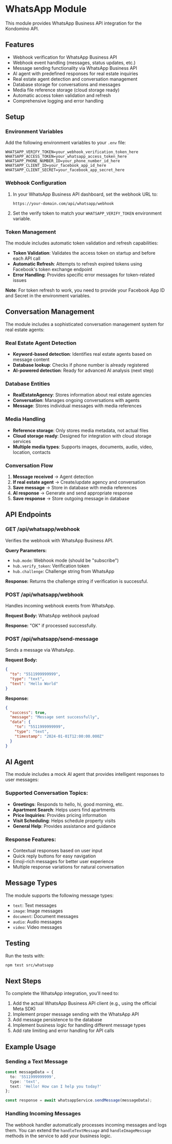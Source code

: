 # WhatsApp Module

This module provides WhatsApp Business API integration for the Kondomino API.

## Features

- Webhook verification for WhatsApp Business API
- Webhook event handling (messages, status updates, etc.)
- Message sending functionality via WhatsApp Business API
- AI agent with predefined responses for real estate inquiries
- Real estate agent detection and conversation management
- Database storage for conversations and messages
- Media file reference storage (cloud storage ready)
- Automatic access token validation and refresh
- Comprehensive logging and error handling

## Setup

### Environment Variables

Add the following environment variables to your `.env` file:

```env
WHATSAPP_VERIFY_TOKEN=your_webhook_verification_token_here
WHATSAPP_ACCESS_TOKEN=your_whatsapp_access_token_here
WHATSAPP_PHONE_NUMBER_ID=your_phone_number_id_here
WHATSAPP_CLIENT_ID=your_facebook_app_id_here
WHATSAPP_CLIENT_SECRET=your_facebook_app_secret_here
```

### Webhook Configuration

1. In your WhatsApp Business API dashboard, set the webhook URL to:
   ```
   https://your-domain.com/api/whatsapp/webhook
   ```

2. Set the verify token to match your `WHATSAPP_VERIFY_TOKEN` environment variable.

### Token Management

The module includes automatic token validation and refresh capabilities:

- **Token Validation**: Validates the access token on startup and before each API call
- **Automatic Refresh**: Attempts to refresh expired tokens using Facebook's token exchange endpoint
- **Error Handling**: Provides specific error messages for token-related issues

**Note**: For token refresh to work, you need to provide your Facebook App ID and Secret in the environment variables.

## Conversation Management

The module includes a sophisticated conversation management system for real estate agents:

### Real Estate Agent Detection
- **Keyword-based detection**: Identifies real estate agents based on message content
- **Database lookup**: Checks if phone number is already registered
- **AI-powered detection**: Ready for advanced AI analysis (next step)

### Database Entities
- **RealEstateAgency**: Stores information about real estate agencies
- **Conversation**: Manages ongoing conversations with agents
- **Message**: Stores individual messages with media references

### Media Handling
- **Reference storage**: Only stores media metadata, not actual files
- **Cloud storage ready**: Designed for integration with cloud storage services
- **Multiple media types**: Supports images, documents, audio, video, location, contacts

### Conversation Flow
1. **Message received** → Agent detection
2. **If real estate agent** → Create/update agency and conversation
3. **Save message** → Store in database with media references
4. **AI response** → Generate and send appropriate response
5. **Save response** → Store outgoing message in database

## API Endpoints

### GET /api/whatsapp/webhook
Verifies the webhook with WhatsApp Business API.

**Query Parameters:**
- `hub.mode`: Webhook mode (should be "subscribe")
- `hub.verify_token`: Verification token
- `hub.challenge`: Challenge string from WhatsApp

**Response:** Returns the challenge string if verification is successful.

### POST /api/whatsapp/webhook
Handles incoming webhook events from WhatsApp.

**Request Body:** WhatsApp webhook payload

**Response:** "OK" if processed successfully.

### POST /api/whatsapp/send-message
Sends a message via WhatsApp.

**Request Body:**
```json
{
  "to": "5511999999999",
  "type": "text",
  "text": "Hello World"
}
```

**Response:**
```json
{
  "success": true,
  "message": "Message sent successfully",
  "data": {
    "to": "5511999999999",
    "type": "text",
    "timestamp": "2024-01-01T12:00:00.000Z"
  }
}
```

## AI Agent

The module includes a mock AI agent that provides intelligent responses to user messages:

### Supported Conversation Topics:
- **Greetings**: Responds to hello, hi, good morning, etc.
- **Apartment Search**: Helps users find apartments
- **Price Inquiries**: Provides pricing information
- **Visit Scheduling**: Helps schedule property visits
- **General Help**: Provides assistance and guidance

### Response Features:
- Contextual responses based on user input
- Quick reply buttons for easy navigation
- Emoji-rich messages for better user experience
- Multiple response variations for natural conversation

## Message Types

The module supports the following message types:

- `text`: Text messages
- `image`: Image messages
- `document`: Document messages
- `audio`: Audio messages
- `video`: Video messages

## Testing

Run the tests with:

```bash
npm test src/whatsapp
```

## Next Steps

To complete the WhatsApp integration, you'll need to:

1. Add the actual WhatsApp Business API client (e.g., using the official Meta SDK)
2. Implement proper message sending with the WhatsApp API
3. Add message persistence to the database
4. Implement business logic for handling different message types
5. Add rate limiting and error handling for API calls

## Example Usage

### Sending a Text Message

```typescript
const messageData = {
  to: '5511999999999',
  type: 'text',
  text: 'Hello! How can I help you today?'
};

const response = await whatsappService.sendMessage(messageData);
```

### Handling Incoming Messages

The webhook handler automatically processes incoming messages and logs them. You can extend the `handleTextMessage` and `handleImageMessage` methods in the service to add your business logic.
